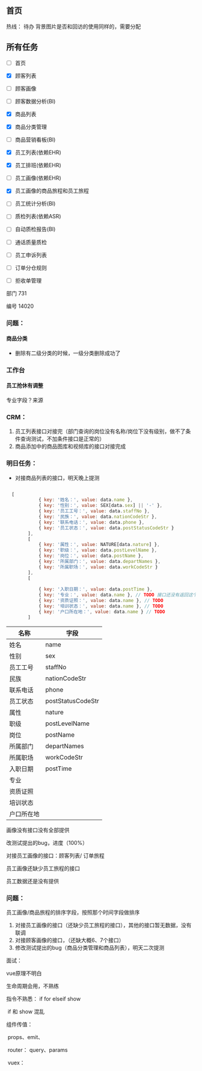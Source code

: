 ## 首页

热线： 待办 背景图片是否和回访的使用同样的，需要分配

## 所有任务

- [ ] 首页
- [x] 顾客列表
- [ ] 顾客画像
- [ ] 顾客数据分析(BI)
- [x] 商品列表
- [x] 商品分类管理
- [ ] 商品营销看板(BI)
- [x] 员工列表(依赖EHR)
- [x] 员工排班(依赖EHR)
- [ ] 员工画像(依赖EHR)
- [x] 员工画像的商品旅程和员工旅程
- [ ] 员工统计分析(BI)
- [ ] 质检列表(依赖ASR)
- [ ] 自动质检报告(BI)
- [ ] 通话质量质检
- [ ] 员工申诉列表
- [ ] 订单分仓规则
- [ ] 拒收单管理





部门 731

编号   14020

### 问题：

#### 商品分类

- 删除有二级分类的时候，一级分类删除成功了

### 工作台

#### 员工抢休有调整



专业字段？来源

### CRM：

1. 员工列表接口对接完（部门查询的岗位没有名称/岗位下没有级别，做不了条件查询测试，不加条件接口是正常的）
2. 商品添加中的商品图库和视频库的接口对接完成

### 明日任务：

- 对接商品列表的接口，明天晚上提测



```js

  [
            { key: '姓名：', value: data.name },
            { key: '性别：', value: SEX[data.sex] || '-' },
            { key: '员工工号：', value: data.staffNo },
            { key: '民族：', value: data.nationCodeStr },
            { key: '联系电话：', value: data.phone },
            { key: '员工状态：', value: data.postStatusCodeStr }
        ],
        [
            { key: '属性：', value: NATURE[data.nature] },
            { key: '职级：', value: data.postLevelName },
            { key: '岗位：', value: data.postName },
            { key: '所属部门：', value: data.departNames },
            { key: '所属职场：', value: data.workCodeStr }
        ],
        [
            
            { key: '入职日期：', value: data.postTime },
            { key: '专业：', value: data.name }, // TODO 接口还没有返回这个字段
            { key: '资质证照：', value: data.name }, // TODO
            { key: '培训状态：', value: data.name }, // TODO
            { key: '户口所在地：', value: data.name } // TODO
        ]
```

| 名称       | 字段              |
| ---------- | ----------------- |
| 姓名       | name              |
| 性别       | sex               |
| 员工工号   | staffNo           |
| 民族       | nationCodeStr     |
| 联系电话   | phone             |
| 员工状态   | postStatusCodeStr |
| 属性       | nature            |
| 职级       | postLevelName     |
| 岗位       | postName          |
| 所属部门   | departNames       |
| 所属职场   | workCodeStr       |
| 入职日期   | postTime          |
| 专业       |                   |
| 资质证照   |                   |
| 培训状态   |                   |
| 户口所在地 |                   |

画像没有接口没有全部提供

改测试提出的bug，进度（100%）

对接员工画像的接口：顾客列表/ 订单旅程

员工画像还缺少员工旅程的接口

员工数据还是没有提供

### 问题：

员工画像/商品旅程的排序字段，按照那个时间字段做排序



1. 对接员工画像的接口（还缺少员工旅程的接口），其他的接口暂无数据，没有联调
2. 对接顾客画像的接口，（还缺大概6、7个接口）
3. 修改测试提出的bug（商品分类管理和商品列表），明天二次提测



面试：

vue原理不明白

生命周期会用，不熟练

指令不熟悉： if for elseif show 

​	if 和 show 混乱

组件传值：

​	props、emit、

​	router： query、params 

​	vuex：





